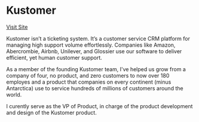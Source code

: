 # Kustomer 
[Visit Site](https://www.kustomer.com/)

Kustomer isn’t a ticketing system. It’s a customer service CRM platform for managing high support volume effortlessly. Companies like Amazon, Abercrombie, Airbnb, Unilever, and Glossier use our software to deliver efficient, yet human customer support. 

As a member of the founding Kustomer team, I've helped us grow from a company of four, no product, and zero customers to now over 180 employes and a product that companies on every continent (minus Antarctica) use to service hundreds of millions of customers around the world. 

I curently serve as the VP of Product, in charge of the product development and design of the Kustomer product. 